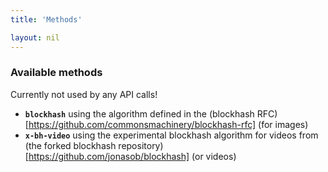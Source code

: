 ```yaml
---
title: 'Methods'

layout: nil
---
```


### Available methods

Currently not used by any API calls!

* **`blockhash`** using the algorithm defined in the (blockhash
RFC)[https://github.com/commonsmachinery/blockhash-rfc] (for images)
* **`x-bh-video`** using the experimental blockhash algorithm for videos from (the forked blockhash repository)[https://github.com/jonasob/blockhash] (or videos)
